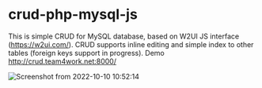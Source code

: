 # crud-php-mysql-js
This is simple CRUD for MySQL database, based on W2UI JS interface (https://w2ui.com/). CRUD supports inline editing and simple index to other tables (foreign keys support in progress).
Demo http://crud.team4work.net:8000/

![Screenshot from 2022-10-10 10:52:14](https://user-images.githubusercontent.com/16631351/194820396-8ee316dd-4a44-49a2-9867-2aa1aee45b4d.png)
